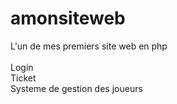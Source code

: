 # amonsiteweb

L'un de mes premiers site web en php<br><br>
Login<br>
Ticket<br>
Systeme de gestion des joueurs
